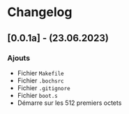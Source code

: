 # Changelog
## [0.0.1a] - (23.06.2023)
### Ajouts
- Fichier `Makefile`
- Fichier `.bochsrc`
- Fichier `.gitignore`
- Fichier `boot.s`
- Démarre sur les 512 premiers octets
